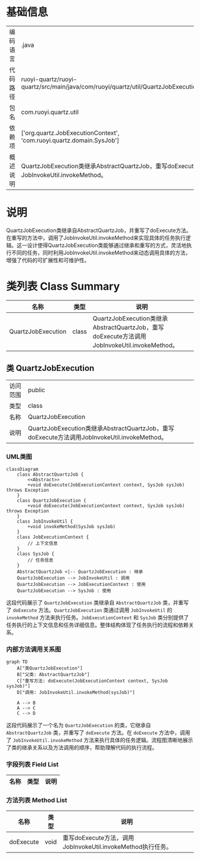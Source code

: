 # 基础信息

|      |      |
|------|------|
| 编码语言 | .java |
| 代码路径 | ruoyi-quartz/ruoyi-quartz/src/main/java/com/ruoyi/quartz/util/QuartzJobExecution.java |
| 包名 | com.ruoyi.quartz.util |
| 依赖项 | ['org.quartz.JobExecutionContext', 'com.ruoyi.quartz.domain.SysJob'] |
| 概述说明 | QuartzJobExecution类继承AbstractQuartzJob，重写doExecute调用JobInvokeUtil.invokeMethod。 |

# 说明

QuartzJobExecution类继承自AbstractQuartzJob，并重写了doExecute方法。在重写的方法中，调用了JobInvokeUtil.invokeMethod来实现具体的任务执行逻辑。这一设计使得QuartzJobExecution类能够通过继承和重写的方式，灵活地执行不同的任务，同时利用JobInvokeUtil.invokeMethod来动态调用具体的方法，增强了代码的可扩展性和可维护性。

# 类列表 Class Summary

| 名称   | 类型  | 说明 |
|-------|------|-------------|
| QuartzJobExecution | class | QuartzJobExecution类继承AbstractQuartzJob，重写doExecute方法调用JobInvokeUtil.invokeMethod。 |



## 类 QuartzJobExecution

|      |      |
|------|------|
| 访问范围 | public |
| 类型 | class |
| 名称 | QuartzJobExecution |
| 说明 | QuartzJobExecution类继承AbstractQuartzJob，重写doExecute方法调用JobInvokeUtil.invokeMethod。 |


### UML类图

```mermaid
classDiagram
    class AbstractQuartzJob {
        <<Abstract>>
        +void doExecute(JobExecutionContext context, SysJob sysJob) throws Exception
    }
    class QuartzJobExecution {
        +void doExecute(JobExecutionContext context, SysJob sysJob) throws Exception
    }
    class JobInvokeUtil {
        +void invokeMethod(SysJob sysJob)
    }
    class JobExecutionContext {
        // 上下文信息
    }
    class SysJob {
        // 任务信息
    }
    AbstractQuartzJob <|-- QuartzJobExecution : 继承
    QuartzJobExecution --> JobInvokeUtil : 调用
    QuartzJobExecution --> JobExecutionContext : 使用
    QuartzJobExecution --> SysJob : 使用
```

这段代码展示了 `QuartzJobExecution` 类继承自 `AbstractQuartzJob` 类，并重写了 `doExecute` 方法。`QuartzJobExecution` 类通过调用 `JobInvokeUtil` 的 `invokeMethod` 方法来执行任务。`JobExecutionContext` 和 `SysJob` 类分别提供了任务执行的上下文信息和任务详细信息。整体结构体现了任务执行的流程和依赖关系。


### 内部方法调用关系图

```mermaid
graph TD
    A["类QuartzJobExecution"]
    B["父类: AbstractQuartzJob"]
    C["重写方法: doExecute(JobExecutionContext context, SysJob sysJob)"]
    D["调用: JobInvokeUtil.invokeMethod(sysJob)"]

    A --> B
    A --> C
    C --> D
```

这段代码展示了一个名为 `QuartzJobExecution` 的类，它继承自 `AbstractQuartzJob` 类，并重写了 `doExecute` 方法。在 `doExecute` 方法中，调用了 `JobInvokeUtil.invokeMethod` 方法来执行具体的任务逻辑。流程图清晰地展示了类的继承关系以及方法调用的顺序，帮助理解代码的执行流程。

### 字段列表 Field List

| 名称  | 类型  | 说明 |
|-------|-------|------|

### 方法列表 Method List

| 名称  | 类型  | 说明 |
|-------|-------|------|
| doExecute | void | 重写doExecute方法，调用JobInvokeUtil.invokeMethod执行任务。 |




